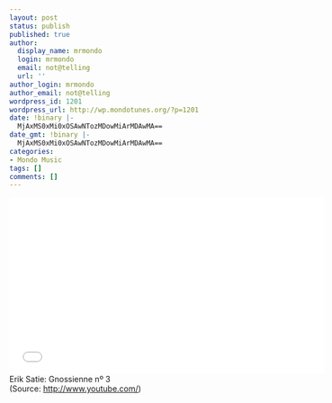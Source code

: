 ```yaml
---
layout: post
status: publish
published: true
author:
  display_name: mrmondo
  login: mrmondo
  email: not@telling
  url: ''
author_login: mrmondo
author_email: not@telling
wordpress_id: 1201
wordpress_url: http://wp.mondotunes.org/?p=1201
date: !binary |-
  MjAxMS0xMi0xOSAwNTozMDowMiArMDAwMA==
date_gmt: !binary |-
  MjAxMS0xMi0xOSAwNTozMDowMiArMDAwMA==
categories:
- Mondo Music
tags: []
comments: []
---
```

<iframe width="560" height="315" src="//www.youtube.com/embed/g8Yoz9Nh21k" frameborder="0"> </iframe>
Erik Satie: Gnossienne nº 3
<div class="attribution">(<span>Source:</span> <a href="http://www.youtube.com/">http://www.youtube.com/</a>)</div>
